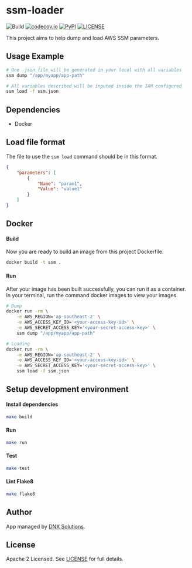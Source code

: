 # ssm-loader

![Build](https://github.com/DNXLabs/ssm-loader/workflows/Build/badge.svg)
[![codecov.io](https://codecov.io/gh/DNXLabs/ssm-loader/coverage.svg?branch=master)](https://codecov.io/gh/DNXLabs/ssm-loader?branch=master)
[![PyPI](https://badge.fury.io/py/ssm-loader.svg)](https://pypi.python.org/pypi/ssm-loader/)
[![LICENSE](https://img.shields.io/github/license/DNXLabs/ssm-loader)](https://github.com/DNXLabs/ssm-loader/blob/master/LICENSE)

This project aims to help dump and load AWS SSM parameters.


## Usage Example
```bash
# One .json file will be generated in your local with all variables
ssm dump "/app/myapp/app-path"

# All variables described will be inputed inside the IAM configured
ssm load -f ssm.json
```

## Dependencies
- Docker

## Load file format
The file to use the `ssm load` command should be in this format.
```json
{
    "parameters": [
        {
            "Name": "param1",
            "Value": "value1"
        }
    ]
}
```

## Docker

#### Build
Now you are ready to build an image from this project Dockerfile.
```bash
docker build -t ssm .
```

#### Run

After your image has been built successfully, you can run it as a container. In your terminal, run the command docker images to view your images.

```bash
# Dump
docker run -rm \
    -e AWS_REGION='ap-southeast-2' \
    -e AWS_ACCESS_KEY_ID='<your-access-key-id>' \
    -e AWS_SECRET_ACCESS_KEY='<your-secret-access-key>' \
    ssm dump "/app/myapp/app-path"

# Loading
docker run -rm \
    -e AWS_REGION='ap-southeast-2' \
    -e AWS_ACCESS_KEY_ID='<your-access-key-id>' \
    -e AWS_SECRET_ACCESS_KEY='<your-secret-access-key>' \
    ssm load -f ssm.json
```

## Setup development environment

#### Install dependencies

```bash
make build
```

#### Run
```bash
make run
```

#### Test
```bash
make test
```

#### Lint Flake8
```bash
make flake8
```

## Author
App managed by [DNX Solutions](https://github.com/DNXLabs).

## License
Apache 2 Licensed. See [LICENSE](https://github.com/DNXLabs/ssm-loader/blob/master/LICENSE) for full details.